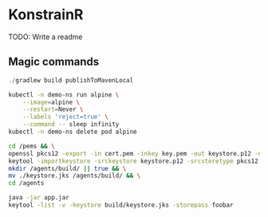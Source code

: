 # KonstrainR

TODO: Write a readme








## Magic commands

```PowerShell
./gradlew build publishToMavenLocal
```

```bash
kubectl -n demo-ns run alpine \
    --image=alpine \
    --restart=Never \
    --labels 'reject=true' \
    --command -- sleep infinity
kubectl -n demo-ns delete pod alpine
```

```bash
cd /pems && \
openssl pkcs12 -export -in cert.pem -inkey key.pem -out keystore.p12 -name "sampleAlias" -password pass:foobar && \
keytool -importkeystore -srckeystore keystore.p12 -srcstoretype pkcs12 -destkeystore keystore.jks -deststorepass foobar -srcstorepass foobar && \
mkdir /agents/build/ || true && \
mv ./keystore.jks /agents/build/ && \
cd /agents
```

```bash
java -jar app.jar
keytool -list -v -keystore build/keystore.jks -storepass foobar
```
